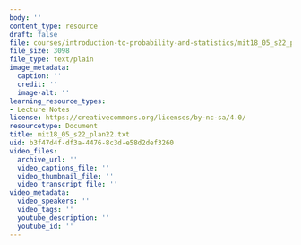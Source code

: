 ```yaml
---
body: ''
content_type: resource
draft: false
file: courses/introduction-to-probability-and-statistics/mit18_05_s22_plan22.txt
file_size: 3098
file_type: text/plain
image_metadata:
  caption: ''
  credit: ''
  image-alt: ''
learning_resource_types:
- Lecture Notes
license: https://creativecommons.org/licenses/by-nc-sa/4.0/
resourcetype: Document
title: mit18_05_s22_plan22.txt
uid: b3f47d4f-df3a-4476-8c3d-e58d2def3260
video_files:
  archive_url: ''
  video_captions_file: ''
  video_thumbnail_file: ''
  video_transcript_file: ''
video_metadata:
  video_speakers: ''
  video_tags: ''
  youtube_description: ''
  youtube_id: ''
---
```

